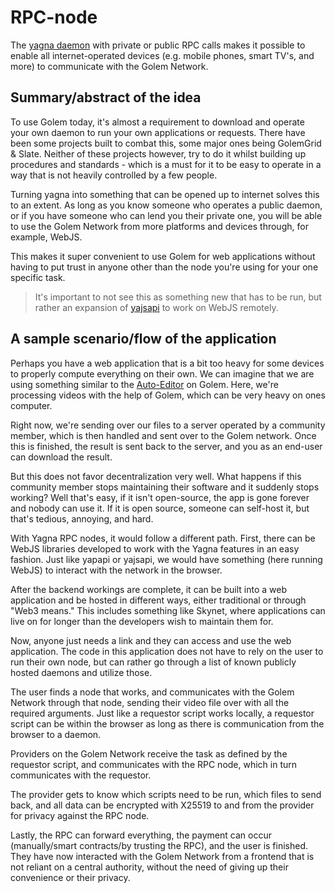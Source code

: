 # RPC-node

The [yagna daemon](https://github.com/golemfactory/yagna) with private or public RPC calls makes it possible to enable all internet-operated devices (e.g. mobile phones, smart TV's, and more) to communicate with the Golem Network.

## Summary/abstract of the idea

To use Golem today, it's almost a requirement to download and operate your own daemon to run your own applications or requests. There have been some projects built to combat this, some major ones being GolemGrid & Slate. Neither of these projects however, try to do it whilst building up procedures and standards - which is a must for it to be easy to operate in a way that is not heavily controlled by a few people.

Turning yagna into something that can be opened up to internet solves this to an extent. As long as you know someone who operates a public daemon, or if you have someone who can lend you their private one, you will be able to use the Golem Network from more platforms and devices through, for example, WebJS.

This makes it super convenient to use Golem for web applications without having to put trust in anyone other than the node you're using for your one specific task.

> It's important to not see this as something new that has to be run, but rather an expansion of [yajsapi](https://github.com/golemfactory/yajsapi/) to work on WebJS remotely.

## A sample scenario/flow of the application

Perhaps you have a web application that is a bit too heavy for some devices to properly compute everything on their own. We can imagine that we are using something similar to the [Auto-Editor](https://auto-editor.online/) on Golem. Here, we're processing videos with the help of Golem, which can be very heavy on ones computer.

Right now, we're sending over our files to a server operated by a community member, which is then handled and sent over to the Golem network. Once this is finished, the result is sent back to the server, and you as an end-user can download the result.

But this does not favor decentralization very well. What happens if this community member stops maintaining their software and it suddenly stops working? Well that's easy, if it isn't open-source, the app is gone forever and nobody can use it. If it is open source, someone can self-host it, but that's tedious, annoying, and hard.

With Yagna RPC nodes, it would follow a different path. First, there can be WebJS libraries developed to work with the Yagna features in an easy fashion. Just like yapapi or yajsapi, we would have something (here running WebJS) to interact with the network in the browser.

After the backend workings are complete, it can be built into a web application and be hosted in different ways, either traditional or through "Web3 means." This includes something like Skynet, where applications can live on for longer than the developers wish to maintain them for.

Now, anyone just needs a link and they can access and use the web application. The code in this application does not have to rely on the user to run their own node, but can rather go through a list of known publicly hosted daemons and utilize those.

The user finds a node that works, and communicates with the Golem Network through that node, sending their video file over with all the required arguments. Just like a requestor script works locally, a requestor script can be within the browser as long as there is communication from the browser to a daemon.

Providers on the Golem Network receive the task as defined by the requestor script, and communicates with the RPC node, which in turn communicates with the requestor. 

The provider gets to know which scripts need to be run, which files to send back, and all data can be encrypted with X25519 to and from the provider for privacy against the RPC node.

Lastly, the RPC can forward everything, the payment can occur (manually/smart contracts/by trusting the RPC), and the user is finished. They have now interacted with the Golem Network from a frontend that is not reliant on a central authority, without the need of giving up their convenience or their privacy.
